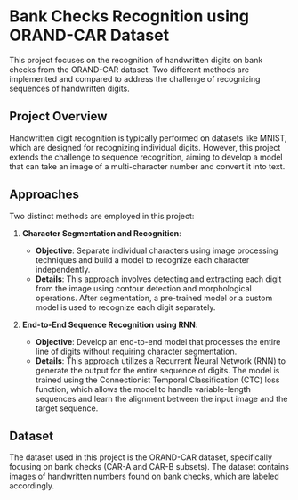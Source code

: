 # Bank Checks Recognition using ORAND-CAR Dataset

This project focuses on the recognition of handwritten digits on bank checks from the ORAND-CAR dataset. Two different methods are implemented and compared to address the challenge of recognizing sequences of handwritten digits.

## Project Overview

Handwritten digit recognition is typically performed on datasets like MNIST, which are designed for recognizing individual digits. However, this project extends the challenge to sequence recognition, aiming to develop a model that can take an image of a multi-character number and convert it into text.

## Approaches

Two distinct methods are employed in this project:

1. **Character Segmentation and Recognition**: 
   - **Objective**: Separate individual characters using image processing techniques and build a model to recognize each character independently.
   - **Details**: This approach involves detecting and extracting each digit from the image using contour detection and morphological operations. After segmentation, a pre-trained model or a custom model is used to recognize each digit separately.

2. **End-to-End Sequence Recognition using RNN**: 
   - **Objective**: Develop an end-to-end model that processes the entire line of digits without requiring character segmentation.
   - **Details**: This approach utilizes a Recurrent Neural Network (RNN) to generate the output for the entire sequence of digits. The model is trained using the Connectionist Temporal Classification (CTC) loss function, which allows the model to handle variable-length sequences and learn the alignment between the input image and the target sequence.

## Dataset

The dataset used in this project is the ORAND-CAR dataset, specifically focusing on bank checks (CAR-A and CAR-B subsets). The dataset contains images of handwritten numbers found on bank checks, which are labeled accordingly.
